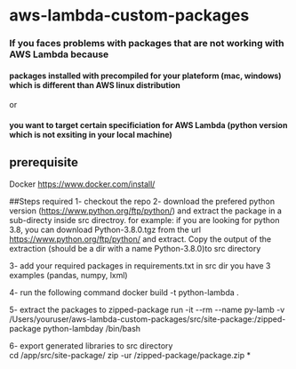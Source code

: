 # aws-lambda-custom-packages

### If you faces problems with packages that are not working with AWS Lambda because

#### packages installed with  precompiled for your plateform (mac, windows) which is different than AWS linux distribution 
or
#### you want to target certain specificiation for AWS Lambda (python version which is not exsiting in your local machine)


## prerequisite
Docker https://www.docker.com/install/

##Steps required
1- checkout the repo
2- download the prefered python version (https://www.python.org/ftp/python/) and extract the package in  a sub-directy inside src directroy.
for example: 
if you are looking for python 3.8, you can download Python-3.8.0.tgz from the url https://www.python.org/ftp/python/ and extract.
Copy the output of the extraction (should be a dir with a name Python-3.8.0)to src directory

3- add your required packages in requirements.txt in src dir
you have 3 examples (pandas, numpy, lxml)

4- run the following command 
docker build -t python-lambda .

5- extract the packages to zipped-package
run -it --rm --name py-lamb -v /Users/youruser/aws-lambda-custom-packages/src/site-package:/zipped-package python-lambday /bin/bash

6- export generated libraries to src directory   
cd /app/src/site-package/
zip -ur /zipped-package/package.zip *

